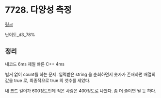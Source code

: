 # 7728. 다양성 측정

[링크](https://swexpertacademy.com/main/code/problem/problemDetail.do?contestProbId=AWq40NEKLyADFARG&categoryId=AWq40NEKLyADFARG&categoryType=CODE)

난이도_d3_78%

## 정리

내코드 6ms
제일 빠른 C++ 4ms

별거 없이 count를 하는 문제. 
입력받은 string 을 순회하면서 숫자가 존재하면 배열의 값을 true 로, 최종적으로 true 의 갯수를 세었다.

내 코드 길이가 600정도인데 적은 사람은 400정도로 나왔다.
좀 더 줄이면 될 듯 하다.
